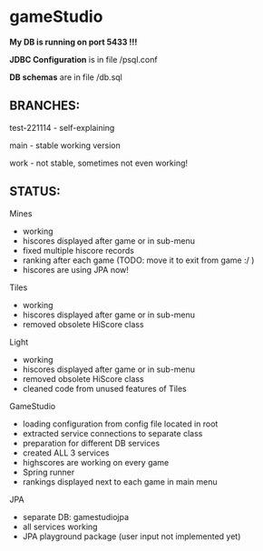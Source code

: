 # gameStudio

**My DB is running on port 5433 !!!**

**JDBC Configuration** is in file /psql.conf

**DB schemas** are in file /db.sql

BRANCHES:
---

test-221114 - self-explaining

main - stable working version

work - not stable, sometimes not even working!

STATUS:
---

Mines
- working
- hiscores displayed after game or in sub-menu
- fixed multiple hiscore records
- ranking after each game (TODO: move it to exit from game :/ )
- hiscores are using JPA now!

Tiles
- working
- hiscores displayed after game or in sub-menu
- removed obsolete HiScore class

Light
- working
- hiscores displayed after game or in sub-menu
- removed obsolete HiScore class
- cleaned code from unused features of Tiles

GameStudio
- loading configuration from config file located in root
- extracted service connections to separate class
- preparation for different DB services
- created ALL 3 services
- highscores are working on every game
- Spring runner
- rankings displayed next to each game in main menu

JPA
- separate DB: gamestudiojpa
- all services working
- JPA playground package (user input not implemented yet)




